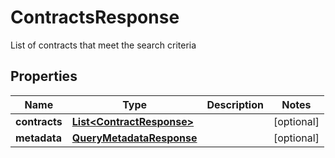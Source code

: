 

# ContractsResponse

List of contracts that meet the search criteria
## Properties

Name | Type | Description | Notes
------------ | ------------- | ------------- | -------------
**contracts** | [**List&lt;ContractResponse&gt;**](ContractResponse.md) |  |  [optional]
**metadata** | [**QueryMetadataResponse**](QueryMetadataResponse.md) |  |  [optional]



